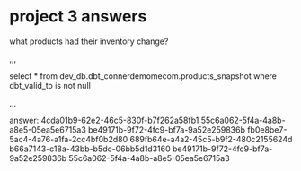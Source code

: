 # project 3 answers
what products had their inventory change?

,,,

select * from dev_db.dbt_connerdemomecom.products_snapshot
where dbt_valid_to is not null

,,,

answer:
4cda01b9-62e2-46c5-830f-b7f262a58fb1
55c6a062-5f4a-4a8b-a8e5-05ea5e6715a3
be49171b-9f72-4fc9-bf7a-9a52e259836b
fb0e8be7-5ac4-4a76-a1fa-2cc4bf0b2d80
689fb64e-a4a2-45c5-b9f2-480c2155624d
b66a7143-c18a-43bb-b5dc-06bb5d1d3160
be49171b-9f72-4fc9-bf7a-9a52e259836b
55c6a062-5f4a-4a8b-a8e5-05ea5e6715a3